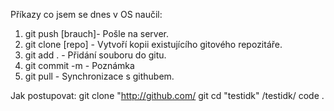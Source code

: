 Příkazy co jsem se dnes v OS naučil:
1. git push [brauch]- Pošle na server.
2. git clone [repo] - Vytvoří kopii existujícího gitového repozitáře.
3. git add . - Přidání souboru do gitu.
5. git commit -m - Poznámka
6. git pull - Synchronizace s githubem.

Jak postupovat: 
git clone "http://github.com/
git cd "testidk"
/testidk/ code . 
